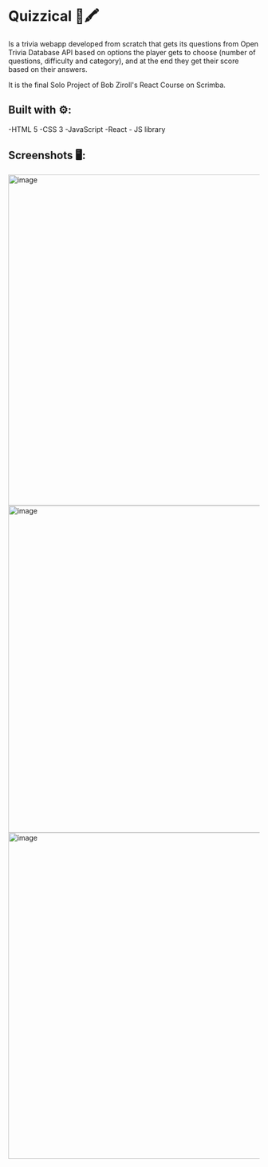 Quizzical 🔎🖍️
======

Is a trivia webapp developed from scratch that gets its questions from Open Trivia Database API based on options the player gets to choose (number of questions, difficulty and category), and at the end they get their score based on their answers.

It is the final Solo Project of Bob Ziroll's React Course on Scrimba.


Built with ⚙️:
------
-HTML 5
-CSS 3
-JavaScript
-React - JS library


Screenshots 🖥️:
------
<img width="662" alt="image" src="https://user-images.githubusercontent.com/79147788/185227179-f48c45ac-49dc-46cf-88b5-26ea545d725b.png">
<img width="654" alt="image" src="https://user-images.githubusercontent.com/79147788/185226838-b47d3dc5-0bb3-4006-bbb1-4149efecf049.png">
<img width="653" alt="image" src="https://user-images.githubusercontent.com/79147788/185227030-28174d1b-f6e4-463d-a6ce-f77925af329b.png">
